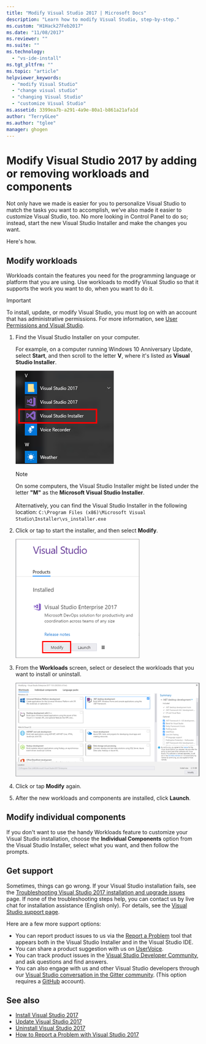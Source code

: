 ```yaml
---
title: "Modify Visual Studio 2017 | Microsoft Docs"
description: "Learn how to modify Visual Studio, step-by-step."
ms.custom: "H1Hack27Feb2017"
ms.date: "11/08/2017"
ms.reviewer: ""
ms.suite: ""
ms.technology:
  - "vs-ide-install"
ms.tgt_pltfrm: ""
ms.topic: "article"
helpviewer_keywords:
  - "modify Visual Studio"
  - "change visual studio"
  - "changing Visual Studio"
  - "customize Visual Studio"
ms.assetid: 3399ea7b-a291-4a9e-80a1-b861a21afa1d
author: "TerryGLee"
ms.author: "tglee"
manager: ghogen
---
```

# Modify Visual Studio 2017 by adding or removing workloads and components
Not only have we made is easier for you to personalize Visual Studio to match the tasks you want to accomplish, we've also made it easier to customize Visual Studio, too. No more looking in Control Panel to do so; instead, start the new Visual Studio Installer and make the changes you want.

Here's how.  

## Modify workloads  
 Workloads contain the features you need for the programming language or platform that you are using. Use workloads to modify Visual Studio so that it supports the work you want to do, when you want to do it.  

>[!IMPORTANT]
>To install, update, or modify Visual Studio, you must log on with an account that has administrative permissions. For more information, see [User Permissions and Visual Studio](../ide/user-permissions-and-visual-studio.md).

1.  Find the Visual Studio Installer on your computer.  

     For example, on a computer running Windows 10 Anniversary Update, select **Start**, and then scroll to the letter **V**, where it's listed as **Visual Studio Installer**.  

     ![Visual Studio Installer](media/vs2017-locate-the-visual-studio-installer.PNG "Locate the Microsoft Visual Studio Installer")

     >[!NOTE]
     On some computers, the Visual Studio Installer might be listed under the letter **"M"** as the **Microsoft Visual Studio Installer**.<br/><br/> Alternatively, you can find the Visual Studio Installer in the following location: `C:\Program Files (x86)\Microsoft Visual Studio\Installer\vs_installer.exe`

2.  Click or tap to start the installer, and then select **Modify**.  

     ![Launch or modify Visual Studio](media/vs2017-modify.PNG "Modify Visual Studio 2017")  

3.  From the **Workloads** screen, select or deselect the workloads that you want to install or uninstall.  

    ![Visual Studio 2017 Setup Dialog](media/vs2017-modify-workloads.PNG "Choose a workload in Visual Studio 2017")

4. Click or tap **Modify** again.  

5. After the new workloads and components are installed, click **Launch**.

## Modify individual components

If you don't want to use the handy Workloads feature to customize your Visual Studio installation, choose the **Individual Components** option from the Visual Studio Installer, select what you want, and then follow the prompts.  

## Get support
Sometimes, things can go wrong. If your Visual Studio installation fails, see the [Troubleshooting Visual Studio 2017 installation and upgrade issues](troubleshooting-installation-issues.md) page. If none of the troubleshooting steps help, you can contact us by live chat for installation assistance (English only). For details, see the [Visual Studio support page](https://www.visualstudio.com/vs/support/#talktous).

Here are a few more support options:
* You can report product issues to us via the [Report a Problem](../ide/how-to-report-a-problem-with-visual-studio-2017.md) tool that appears both in the Visual Studio Installer and in the Visual Studio IDE.
* You can share a product suggestion with us on [UserVoice](https://visualstudio.uservoice.com/forums/121579).
* You can track product issues in the [Visual Studio Developer Community](https://developercommunity.visualstudio.com/), and ask questions and find answers.
* You can also engage with us and other Visual Studio developers through our [Visual Studio conversation in the Gitter community](https://gitter.im/Microsoft/VisualStudio).  (This option requires a [GitHub](https://github.com/) account).

## See also
* [Install Visual Studio 2017](install-visual-studio.md)
* [Update Visual Studio 2017](update-visual-studio.md)
* [Uninstall Visual Studio 2017](uninstall-visual-studio.md)
* [How to Report a Problem with Visual Studio 2017](../ide/how-to-report-a-problem-with-visual-studio-2017.md)
